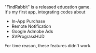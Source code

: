 "FindRabbit" is a released education game. <br>
It's my first app, integrating codes about <br>
+ In-App Purchase 
+ Remote Notification
+ Google Admobe Ads
+ SVPrograssHUD

For time reason, these features didn't work.

